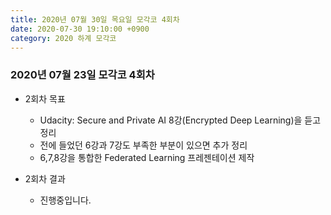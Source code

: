 ```yaml
---
title: 2020년 07월 30일 목요일 모각코 4회차
date: 2020-07-30 19:10:00 +0900
category: 2020 하계 모각코
---
```


### 2020년 07월 23일 모각코 4회차   

* 2회차 목표  
	* Udacity: Secure and Private AI 8강(Encrypted Deep Learning)을 듣고 정리
	* 전에 들었던 6강과 7강도 부족한 부분이 있으면 추가 정리   
	* 6,7,8강을 통합한 Federated Learning 프레젠테이션 제작      

* 2회차 결과   
	* 진행중입니다.   
